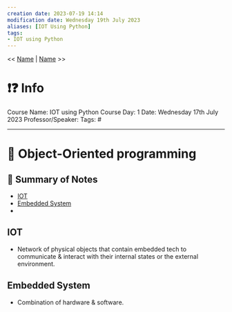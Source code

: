 ```yaml
---
creation date: 2023-07-19 14:14
modification date: Wednesday 19th July 2023
aliases: [IOT Using Python] 
tags: 
- IOT using Python
---
```


<< [Name](File_Directory) | [Name](File_Directory) >>

# ❗❓ Info
Course Name: IOT using Python
Course Day: 1 
Date: Wednesday 17th July 2023
Professor/Speaker: 
Tags: #

---
# 📑 Object-Oriented programming

## 📃 Summary of Notes
- [IOT](<#IOT>)
- [Embedded System](<#Embedded System>)
- 

## IOT
- Network of physical objects that contain embedded tech to communicate & interact with their internal states or the external environment.

## Embedded System
- Combination of hardware & software.